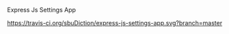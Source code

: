 Express Js Settings App

https://travis-ci.org/sbuDiction/express-js-settings-app.svg?branch=master
